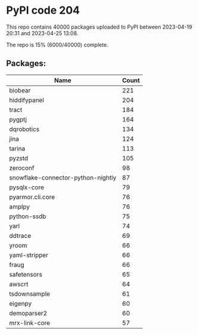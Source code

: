 # PyPI code 204

This repo contains 40000 packages uploaded to PyPI between 
2023-04-19 20:31 and 2023-04-25 13:08.

The repo is 15% (6000/40000) complete.

## Packages:

| Name  | Count |
| ----- | ----- |
| biobear | 221 |
| hiddifypanel | 204 |
| tract | 184 |
| pygptj | 164 |
| dqrobotics | 134 |
| jina | 124 |
| tarina | 113 |
| pyzstd | 105 |
| zeroconf | 98 |
| snowflake-connector-python-nightly | 87 |
| pysqlx-core | 79 |
| pyarmor.cli.core | 76 |
| amplpy | 76 |
| python-ssdb | 75 |
| yarl | 74 |
| ddtrace | 69 |
| yroom | 66 |
| yaml-stripper | 66 |
| fraug | 66 |
| safetensors | 65 |
| awscrt | 64 |
| tsdownsample | 61 |
| eigenpy | 60 |
| demoparser2 | 60 |
| mrx-link-core | 57 |



